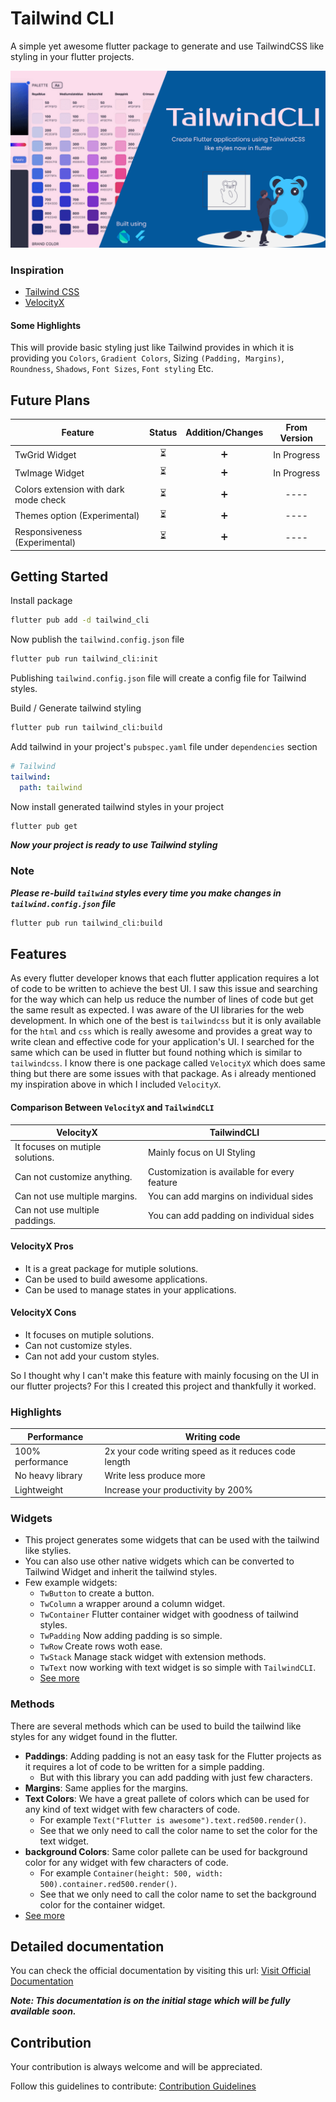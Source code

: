 # Tailwind CLI

A simple yet awesome flutter package to generate and use TailwindCSS like styling in your flutter
projects.

![TailwindCLI](./screenshots/TailwindCLI.svg)

### Inspiration

- [Tailwind CSS](https://tailwindcss.com/)
- [VelocityX](https://velocityx.dev)

#### Some Highlights

This will provide basic styling just like Tailwind provides in which it is providing
you `Colors`, `Gradient Colors`, Sizing `(Padding, Margins)`,
`Roundness`, `Shadows`, `Font Sizes`, `Font styling` Etc.

## Future Plans

| Feature                               | Status | Addition/Changes | From Version |
| ------------------------------------- | :----: | :--------------: | :----------: |
| TwGrid Widget                         |   ⏳   |        ➕        | In Progress  |
| TwImage Widget                        |   ⏳   |        ➕        | In Progress  |
| Colors extension with dark mode check |   ⏳   |        ➕        |     ----     |
| Themes option (Experimental)          |   ⏳   |        ➕        |     ----     |
| Responsiveness (Experimental)         |   ⏳   |        ➕        |     ----     |

## Getting Started

Install package

```bash
flutter pub add -d tailwind_cli
```

Now publish the `tailwind.config.json` file

```bash
flutter pub run tailwind_cli:init
```

Publishing `tailwind.config.json` file will create a config file for Tailwind styles.

Build / Generate tailwind styling

```bash
flutter pub run tailwind_cli:build
```

Add tailwind in your project's `pubspec.yaml` file under `dependencies` section

```yaml
# Tailwind
tailwind:
  path: tailwind
```

Now install generated tailwind styles in your project

```bash
flutter pub get
```

**_Now your project is ready to use Tailwind styling_**

### Note

**_Please re-build `tailwind` styles every time you make changes in `tailwind.config.json` file_**

```bash
flutter pub run tailwind_cli:build
```

## Features

As every flutter developer knows that each flutter application requires a lot of code to be written to achieve the best UI. I saw this issue and searching for the way which can help us reduce the number of lines of code but get the same result as expected. I was aware of the UI libraries for the web development. In which one of the best is `tailwindcss` but it is only available for the `html` and `css` which is really awesome and provides a great way to write clean and effective code for your application's UI. I searched for the same which can be used in flutter but found nothing which is similar to `tailwindcss`. I know there is one package called `VelocityX` which does same thing but there are some issues with that package. As i already mentioned my inspiration above in which I included `VelocityX`.

#### Comparison Between `VelocityX` and `TailwindCLI`

| VelocityX                        | TailwindCLI                                  |
| -------------------------------- | -------------------------------------------- |
| It focuses on mutiple solutions. | Mainly focus on UI Styling                   |
| Can not customize anything.      | Customization is available for every feature |
| Can not use multiple margins.    | You can add margins on individual sides      |
| Can not use multiple paddings.   | You can add padding on individual sides      |

#### VelocityX Pros

- It is a great package for mutiple solutions.
- Can be used to build awesome applications.
- Can be used to manage states in your applications.

#### VelocityX Cons

- It focuses on mutiple solutions.
- Can not customize styles.
- Can not add your custom styles.

So I thought why I can't make this feature with mainly focusing on the UI in our flutter projects? For this I created this project and thankfully it worked.

### Highlights

| Performance      | Writing code                                         |
| ---------------- | ---------------------------------------------------- |
| 100% performance | 2x your code writing speed as it reduces code length |
| No heavy library | Write less produce more                              |
| Lightweight      | Increase your productivity by 200%                   |

### Widgets

- This project generates some widgets that can be used with the tailwind like stylies.
- You can also use other native widgets which can be converted to Tailwind Widget and inherit the tailwind styles.
- Few example widgets:
  - `TwButton` to create a button.
  - `TwColumn` a wrapper around a column widget.
  - `TwContainer` Flutter container widget with goodness of tailwind styles.
  - `TwPadding` Now adding padding is so simple.
  - `TwRow` Create rows woth ease.
  - `TwStack` Manage stack widget with extension methods.
  - `TwText` now working with text widget is so simple with `TailwindCLI`.
  - [See more](https://devsbuddy.gitbook.io/tailwind-cli/widgets/)

### Methods

There are several methods which can be used to build the tailwind like styles for any widget found in the flutter.

- **Paddings**: Adding padding is not an easy task for the Flutter projects as it requires a lot of code to be written for a simple padding.
  - But with this library you can add padding with just few characters.
- **Margins**: Same applies for the margins.
- **Text Colors**: We have a great pallete of colors which can be used for any kind of text widget with few characters of code.
  - For example `Text("Flutter is awesome").text.red500.render()`.
  - See that we only need to call the color name to set the color for the text widget.
- **background Colors**: Same color pallete can be used for background color for any widget with few characters of code.
  - For example `Container(height: 500, width: 500).container.red500.render()`.
  - See that we only need to call the color name to set the background color for the container widget.
- [See more](https://devsbuddy.gitbook.io/tailwind-cli/)

## Detailed documentation

You can check the official documentation by visiting this url: [Visit Official Documentation](https://devsbuddy.gitbook.io/tailwind-cli/)

**_Note: This documentation is on the initial stage which will be fully available soon._**

## Contribution

Your contribution is always welcome and will be appreciated.

Follow this guidelines to contribute:
[Contribution Guidelines](/CONTRIBUTION.md)
